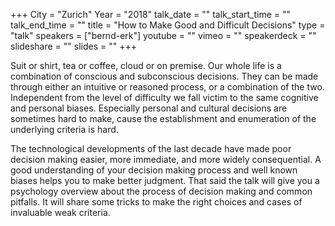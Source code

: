 +++
City = "Zurich"
Year = "2018"
talk_date = ""
talk_start_time = ""
talk_end_time = ""
title = "How to Make Good and Difficult Decisions"
type = "talk"
speakers = ["bernd-erk"]
youtube = ""
vimeo = ""
speakerdeck = ""
slideshare = ""
slides = ""
+++

Suit or shirt, tea or coffee, cloud or on premise. Our whole life is a combination of 
conscious and subconscious decisions. They can be made through either an intuitive or 
reasoned process, or a combination of the two. Independent from the level of difficulty we 
fall victim to the same cognitive and personal biases. Especially personal and cultural 
decisions are sometimes hard to make, cause the establishment and enumeration of the 
underlying criteria is hard.

The technological developments of the last decade have made poor decision making easier, 
more immediate, and more widely consequential. A good understanding of your decision 
making process and well known biases helps you to make better judgment. That said the talk 
will give you a psychology overview about the process of decision making and common 
pitfalls. It will share some tricks to make the right choices and cases of invaluable weak 
criteria.
